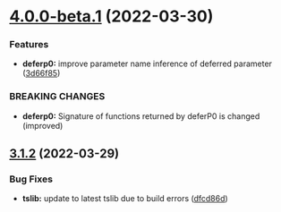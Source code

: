 # [4.0.0-beta.1](https://github.com/biggyspender/ts-functional-pipe/compare/v3.1.2...v4.0.0-beta.1) (2022-03-30)


### Features

* **deferp0:** improve parameter name inference of deferred parameter ([3d66f85](https://github.com/biggyspender/ts-functional-pipe/commit/3d66f8564ecceca8cca4f1200ac4cc24d5cdcc41))


### BREAKING CHANGES

* **deferp0:** Signature of functions returned by deferP0 is changed (improved)

## [3.1.2](https://github.com/biggyspender/ts-functional-pipe/compare/v3.1.1...v3.1.2) (2022-03-29)


### Bug Fixes

* **tslib:** update to latest tslib due to build errors ([dfcd86d](https://github.com/biggyspender/ts-functional-pipe/commit/dfcd86d3630f881b0fbb3d266ad6ea1b9ca38c9e))
